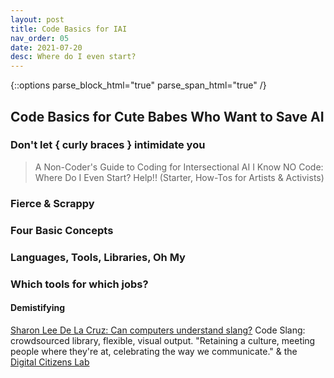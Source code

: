 ```yaml
---
layout: post
title: Code Basics for IAI
nav_order: 05
date: 2021-07-20
desc: Where do I even start?
---
```

{::options parse_block_html="true" parse_span_html="true" /}

<main class="zine">
<section class="zine-page page-1" markdown="1">

## Code Basics for Cute Babes Who Want to Save AI

### Don't let { curly braces } intimidate you

>A Non-Coder's Guide to Coding for Intersectional AI
>I Know NO Code: Where Do I Even Start? Help!! (Starter, How-Tos for Artists & Activists)

</section>

<section class="zine-page page-2" markdown="1">

### Fierce & Scrappy

### Four Basic Concepts

### Languages, Tools, Libraries, Oh My

### Which tools for which jobs?

#### Demistifying
[Sharon Lee De La Cruz: Can computers understand slang?](https://www.youtube.com/watch?v=CFT6w9NKfCs)
Code Slang: crowdsourced library, flexible, visual output. "Retaining a culture, meeting people where they're at, celebrating the way we communicate."
& the [Digital Citizens Lab]() 
<!-- all dead links? -->

</section>

<section class="zine-page page-3" markdown="1">
</section>

<section class="zine-page page-4" markdown="1">
</section>

<section class="zine-page page-5" markdown="1">
</section>

<section class="zine-page page-6" markdown="1">
</section>

<section class="zine-page page-7" markdown="1">
</section>

<section class="zine-page page-8" markdown="1">
</section>
</main>